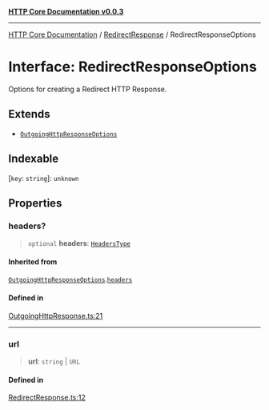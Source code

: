 [**HTTP Core Documentation v0.0.3**](../../README.md)

***

[HTTP Core Documentation](../../modules.md) / [RedirectResponse](../README.md) / RedirectResponseOptions

# Interface: RedirectResponseOptions

Options for creating a Redirect HTTP Response.

## Extends

- [`OutgoingHttpResponseOptions`](../../OutgoingHttpResponse/interfaces/OutgoingHttpResponseOptions.md)

## Indexable

 \[`key`: `string`\]: `unknown`

## Properties

### headers?

> `optional` **headers**: [`HeadersType`](../../declarations/type-aliases/HeadersType.md)

#### Inherited from

[`OutgoingHttpResponseOptions`](../../OutgoingHttpResponse/interfaces/OutgoingHttpResponseOptions.md).[`headers`](../../OutgoingHttpResponse/interfaces/OutgoingHttpResponseOptions.md#headers)

#### Defined in

[OutgoingHttpResponse.ts:21](https://github.com/stonemjs/http-core/blob/33a82b77e98ade423889148c13f25ccd40b75c8a/src/OutgoingHttpResponse.ts#L21)

***

### url

> **url**: `string` \| `URL`

#### Defined in

[RedirectResponse.ts:12](https://github.com/stonemjs/http-core/blob/33a82b77e98ade423889148c13f25ccd40b75c8a/src/RedirectResponse.ts#L12)
